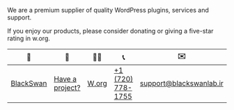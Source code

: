 We are a premium supplier of quality WordPress plugins, services and support.

If you enjoy our products, please consider donating or giving a five-star rating in w.org.

🦢|💼|🧑‍💻|📞|✉️
---|---|---|---|---
<a href="https://blackswanlab.ir/" rel="nofollow">BlackSwan</a> | <a href="https://amirhp.com/contact" rel="nofollow">Have a project?</a> | <a href="https://profiles.wordpress.org/blackswanlab" rel="nofollow">W.org</a> | <a href="https://wa.me/17207781755" rel="nofollow">+1 (720) 778-1755</a> | <a href="mailto:support@blackswanlab.ir" rel="nofollow">support@blackswanlab.ir</a>

